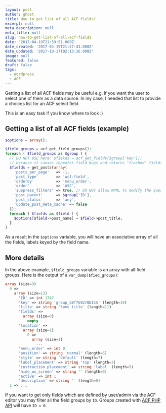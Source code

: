 ```yaml
---
layout: post
author: ghost
title: How to get list of all ACF fields?
excerpt: null
meta_description: null
meta_title: null
slug: how-to-get-list-of-all-acf-fields
date: '2017-04-19T21:59:51.000Z'
date_created: '2017-04-19T21:47:43.000Z'
date_updated: '2017-10-17T02:13:16.000Z'
image: null
featured: false
draft: false
tags:
  - Wordpress
  - ACF
---
```

Getting a list of all ACF fields may be useful e.g. if you want the user to select one of them as a data source. In my case, I needed that list to provide a choices list for an ACF select field.

This is an easy task if you know where to look :)

## Getting a list of all ACF fields (example)
```php
$options = array();

$field_groups = acf_get_field_groups();
foreach ( $field_groups as $group ) {
  // DO NOT USE here: $fields = acf_get_fields($group['key']);
  // because it causes repeater field bugs and returns "trashed" fields
  $fields = get_posts(array(
    'posts_per_page'   => -1,
    'post_type'        => 'acf-field',
    'orderby'          => 'menu_order',
    'order'            => 'ASC',
    'suppress_filters' => true, // DO NOT allow WPML to modify the query
    'post_parent'      => $group['ID'],
    'post_status'      => 'any',
    'update_post_meta_cache' => false
  ));
  foreach ( $fields as $field ) {
    $options[$field->post_name] = $field->post_title;
  }
}
```

As a result in the `$options` variable, you will have an associative array of all the fields, labels keyed by the field name.

## More details
In the above example, `$field_groups` variable is an array with all field groups. Here is the output of a `var_dump($fied_groups)`:
```php
array (size=3)
  0 =>
    array (size=13)
      'ID' => int 1747
      'key' => string 'group_58f769278b155' (length=19)
      'title' => string 'Some title' (length=11)
      'fields' =>
        array (size=0)
          empty
      'location' =>
        array (size=1)
          0 =>
            array (size=1)
              ...
      'menu_order' => int 0
      'position' => string 'normal' (length=6)
      'style' => string 'default' (length=7)
      'label_placement' => string 'top' (length=3)
      'instruction_placement' => string 'label' (length=5)
      'hide_on_screen' => string '' (length=0)
      'active' => int 1
      'description' => string '' (length=0)
  1 => ...
```
If you want to get only fields which are defined by user/admin via the ACF editor you may filter all the field groups by `ID`. Groups created with [ACF PHP API](https://www.advancedcustomfields.com/resources/register-fields-via-php/) will have `ID = 0`.
